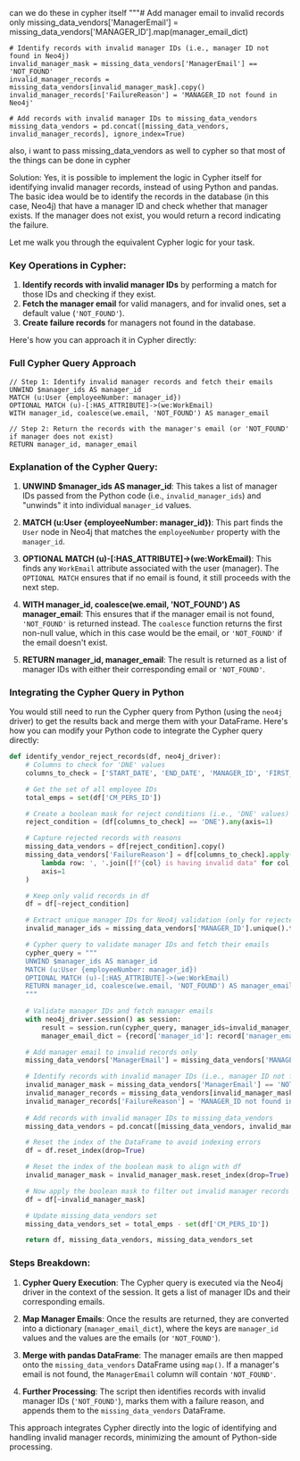 can we do these in cypher itself """# Add manager email to invalid records only
    missing_data_vendors['ManagerEmail'] = missing_data_vendors['MANAGER_ID'].map(manager_email_dict)

    # Identify records with invalid manager IDs (i.e., manager ID not found in Neo4j)
    invalid_manager_mask = missing_data_vendors['ManagerEmail'] == 'NOT_FOUND'
    invalid_manager_records = missing_data_vendors[invalid_manager_mask].copy()
    invalid_manager_records['FailureReason'] = 'MANAGER_ID not found in Neo4j'
    
    # Add records with invalid manager IDs to missing_data_vendors
    missing_data_vendors = pd.concat([missing_data_vendors, invalid_manager_records], ignore_index=True)

also, i want to pass missing_data_vendors as well to cypher so that most of the things can be done in cypher

Solution:
Yes, it is possible to implement the logic in Cypher itself for identifying invalid manager records, instead of using Python and pandas. The basic idea would be to identify the records in the database (in this case, Neo4j) that have a manager ID and check whether that manager exists. If the manager does not exist, you would return a record indicating the failure.

Let me walk you through the equivalent Cypher logic for your task.

### Key Operations in Cypher:
1. **Identify records with invalid manager IDs** by performing a match for those IDs and checking if they exist.
2. **Fetch the manager email** for valid managers, and for invalid ones, set a default value (`'NOT_FOUND'`).
3. **Create failure records** for managers not found in the database.

Here's how you can approach it in Cypher directly:

### Full Cypher Query Approach

```cypher
// Step 1: Identify invalid manager records and fetch their emails
UNWIND $manager_ids AS manager_id
MATCH (u:User {employeeNumber: manager_id})
OPTIONAL MATCH (u)-[:HAS_ATTRIBUTE]->(we:WorkEmail)
WITH manager_id, coalesce(we.email, 'NOT_FOUND') AS manager_email

// Step 2: Return the records with the manager's email (or 'NOT_FOUND' if manager does not exist)
RETURN manager_id, manager_email
```

### Explanation of the Cypher Query:

1. **UNWIND $manager_ids AS manager_id**: This takes a list of manager IDs passed from the Python code (i.e., `invalid_manager_ids`) and "unwinds" it into individual `manager_id` values.
   
2. **MATCH (u:User {employeeNumber: manager_id})**: This part finds the `User` node in Neo4j that matches the `employeeNumber` property with the `manager_id`.

3. **OPTIONAL MATCH (u)-[:HAS_ATTRIBUTE]->(we:WorkEmail)**: This finds any `WorkEmail` attribute associated with the user (manager). The `OPTIONAL MATCH` ensures that if no email is found, it still proceeds with the next step.

4. **WITH manager_id, coalesce(we.email, 'NOT_FOUND') AS manager_email**: This ensures that if the manager email is not found, `'NOT_FOUND'` is returned instead. The `coalesce` function returns the first non-null value, which in this case would be the email, or `'NOT_FOUND'` if the email doesn't exist.

5. **RETURN manager_id, manager_email**: The result is returned as a list of manager IDs with either their corresponding email or `'NOT_FOUND'`.

### Integrating the Cypher Query in Python

You would still need to run the Cypher query from Python (using the `neo4j` driver) to get the results back and merge them with your DataFrame. Here's how you can modify your Python code to integrate the Cypher query directly:

```python
def identify_vendor_reject_records(df, neo4j_driver):
    # Columns to check for 'DNE' values
    columns_to_check = ['START_DATE', 'END_DATE', 'MANAGER_ID', 'FIRST_NAME', 'LAST_NAME', 'CX_PV_SOURCE']

    # Get the set of all employee IDs
    total_emps = set(df['CM_PERS_ID'])

    # Create a boolean mask for reject conditions (i.e., 'DNE' values)
    reject_condition = (df[columns_to_check] == 'DNE').any(axis=1)

    # Capture rejected records with reasons
    missing_data_vendors = df[reject_condition].copy()
    missing_data_vendors['FailureReason'] = df[columns_to_check].apply(
        lambda row: ', '.join([f"{col} is having invalid data" for col, val in row.items() if val == 'DNE']),
        axis=1
    )

    # Keep only valid records in df
    df = df[~reject_condition]

    # Extract unique manager IDs for Neo4j validation (only for rejected records)
    invalid_manager_ids = missing_data_vendors['MANAGER_ID'].unique().tolist()

    # Cypher query to validate manager IDs and fetch their emails
    cypher_query = """
    UNWIND $manager_ids AS manager_id
    MATCH (u:User {employeeNumber: manager_id})
    OPTIONAL MATCH (u)-[:HAS_ATTRIBUTE]->(we:WorkEmail)
    RETURN manager_id, coalesce(we.email, 'NOT_FOUND') AS manager_email
    """
    
    # Validate manager IDs and fetch manager emails
    with neo4j_driver.session() as session:
        result = session.run(cypher_query, manager_ids=invalid_manager_ids)
        manager_email_dict = {record['manager_id']: record['manager_email'] for record in result}

    # Add manager email to invalid records only
    missing_data_vendors['ManagerEmail'] = missing_data_vendors['MANAGER_ID'].map(manager_email_dict)

    # Identify records with invalid manager IDs (i.e., manager ID not found in Neo4j)
    invalid_manager_mask = missing_data_vendors['ManagerEmail'] == 'NOT_FOUND'
    invalid_manager_records = missing_data_vendors[invalid_manager_mask].copy()
    invalid_manager_records['FailureReason'] = 'MANAGER_ID not found in Neo4j'
    
    # Add records with invalid manager IDs to missing_data_vendors
    missing_data_vendors = pd.concat([missing_data_vendors, invalid_manager_records], ignore_index=True)

    # Reset the index of the DataFrame to avoid indexing errors
    df = df.reset_index(drop=True)

    # Reset the index of the boolean mask to align with df
    invalid_manager_mask = invalid_manager_mask.reset_index(drop=True)

    # Now apply the boolean mask to filter out invalid manager records
    df = df[~invalid_manager_mask]

    # Update missing_data_vendors set
    missing_data_vendors_set = total_emps - set(df['CM_PERS_ID'])

    return df, missing_data_vendors, missing_data_vendors_set
```

### Steps Breakdown:

1. **Cypher Query Execution**: The Cypher query is executed via the Neo4j driver in the context of the session. It gets a list of manager IDs and their corresponding emails.
   
2. **Map Manager Emails**: Once the results are returned, they are converted into a dictionary (`manager_email_dict`), where the keys are `manager_id` values and the values are the emails (or `'NOT_FOUND'`).
   
3. **Merge with pandas DataFrame**: The manager emails are then mapped onto the `missing_data_vendors` DataFrame using `map()`. If a manager's email is not found, the `ManagerEmail` column will contain `'NOT_FOUND'`.

4. **Further Processing**: The script then identifies records with invalid manager IDs (`'NOT_FOUND'`), marks them with a failure reason, and appends them to the `missing_data_vendors` DataFrame.

This approach integrates Cypher directly into the logic of identifying and handling invalid manager records, minimizing the amount of Python-side processing.